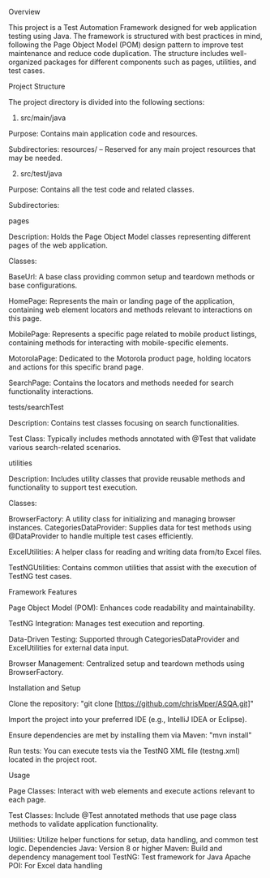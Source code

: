 Overview

This project is a Test Automation Framework designed for web application testing using Java. The framework is structured with best practices in mind, following the Page Object Model (POM) design pattern to improve test maintenance and reduce code duplication. The structure includes well-organized packages for different components such as pages, utilities, and test cases.

Project Structure

The project directory is divided into the following sections:

1. src/main/java


Purpose: Contains main application code and resources.

Subdirectories:
resources/ – Reserved for any main project resources that may be needed.

2. src/test/java

Purpose: Contains all the test code and related classes.

Subdirectories:

pages

Description: Holds the Page Object Model classes representing different pages of the web application.

Classes:

BaseUrl: A base class providing common setup and teardown methods or base configurations.

HomePage: Represents the main or landing page of the application, containing web element locators and methods relevant to interactions on this page.

MobilePage: Represents a specific page related to mobile product listings, containing methods for interacting with mobile-specific elements.

MotorolaPage: Dedicated to the Motorola product page, holding locators and actions for this specific brand page.

SearchPage: Contains the locators and methods needed for search functionality interactions.


tests/searchTest

Description: Contains test classes focusing on search functionalities.

Test Class: Typically includes methods annotated with @Test that validate various search-related scenarios.


utilities

Description: Includes utility classes that provide reusable methods and functionality to support test execution.


Classes:

BrowserFactory: A utility class for initializing and managing browser instances.
CategoriesDataProvider: Supplies data for test methods using @DataProvider to handle multiple test cases efficiently.

ExcelUtilities: A helper class for reading and writing data from/to Excel files.

TestNGUtilities: Contains common utilities that assist with the execution of TestNG test cases.


Framework Features

Page Object Model (POM): Enhances code readability and maintainability.

TestNG Integration: Manages test execution and reporting.

Data-Driven Testing: Supported through CategoriesDataProvider and ExcelUtilities for external data input.

Browser Management: Centralized setup and teardown methods using BrowserFactory.


Installation and Setup

Clone the repository:
"git clone [https://github.com/chrisMper/ASQA.git]"

Import the project into your preferred IDE (e.g., IntelliJ IDEA or Eclipse).

Ensure dependencies are met by installing them via Maven:
"mvn install"

Run tests: You can execute tests via the TestNG XML file (testng.xml) located in the project root.

Usage

Page Classes: Interact with web elements and execute actions relevant to each page.

Test Classes: Include @Test annotated methods that use page class methods to validate application functionality.

Utilities: Utilize helper functions for setup, data handling, and common test logic.
Dependencies
Java: Version 8 or higher
Maven: Build and dependency management tool
TestNG: Test framework for Java
Apache POI: For Excel data handling
